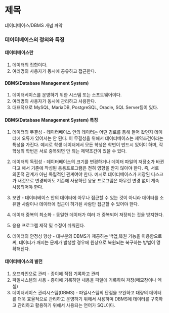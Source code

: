 # 제목

데이터베이스/DBMS 개념 파악

### 데이터베이스의 정의와 특징

#### 데이터베이스란

1. 데이터의 집합이다.
2. 여러명의 사용자가 동시에 공유하고 접근한다.

#### DBMS(Database Management System)

1. 데이터베이스를 운영하기 위한 시스템 또는 소프트웨어이다.
2. 여러명의 사용자가 동시에 관리하고 사용한다.
3. 대표적으로 MySQL, MariaDB, PostgreSQL, Oracle, SQL Server등이 있다.

#### DBMS(Database Management System) 특징

1. 데이터의 무결성 - 데이터베이스 안의 데이터는 어떤 경로를 통해 들어 왔던지 데이터에 오류가 있어서는 안 된다. 이 무결성을 위해서 데이터베이스는 제약조건이라는 특성을 가진다.
   예시로 학생 데이터에서 모든 학생은 학번이 반드시 있어야 하며, 각 학생의 학번은 서로 중복되면 안 되는 제약조건이 있을 수 있다.

2. 데이터의 독립성 - 데이터베이스의 크기를 변경하거나 데이터 파일의 저장소가 바뀐다고 해서 기존에 작성된 응용프로그램은 전혀 영향을 받지 않아야 한다. 즉, 서로 의존적 관계가 아닌 독립적인 관계여야 한다.
   예시로 데이터베이스가 저장된 디스크가 새것으로 변경되어도 기존에 사용하던 응용 프로그램은 아무런 변경 없이 계속 사용되어야 한다.

3. 보안 - 데이터베이스 안의 데이터에 아무나 접근할 수 있는 것이 아니라 데이터를 소유한 사람이나 데이터에 접근이 허가된 사람만 접근할 수 있어야 한다.

4. 데이터 중복의 최소화 - 동일한 데이터가 여러 개 중복되어 저장되는 것을 방지한다.

5. 응용 프로그램 제작 및 수정이 쉬워진다.

6. 데이터의 안정성 향상 - 대부분의 DBMS가 제공하는 백업,복원 기능을 이용함으로써, 데이터가 깨지는 문제가 발생할 경우에 원상으로 복원되는 복구하는 방법이 명확해진다.

#### 데이터베이스의 발전

1. 오프라인으로 관리 - 종이에 직접 기록하고 관리
2. 파일시스템의 사용 - 종이에 기록하던 내용을 파일에 기록하여 저장(메모장이나 엑셀)
3. 데이터베이스 관리시스템(DBMS) - 파일시스템의 단점을 보완하고 대량의 데이터를 더욱 효율적으로 관리하고 운영하기 위해서 사용하며 DBMS에 데이터를 구축하고 관리하고 활용하기 위해서 사용되는 언어가 SQL이다.
